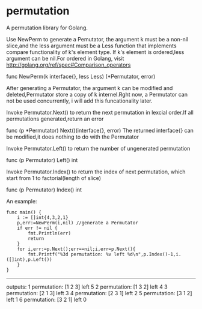 permutation
===========

A permutation library for Golang.

  Use NewPerm to generate a Pemutator, the argument k must be a non-nil slice,and the less argument must be a Less function that implements compare functionality of k's element type. If k's element is ordered,less argument can be nil.For ordered in Golang, visit http://golang.org/ref/spec#Comparison_operators
  
  func NewPerm(k interface{}, less Less) (*Permutator, error) 

  After generating a Permutator, the argument k can be modified and deleted,Permutator store a copy of k internel.Rght now, a Permutator can not be used concurrently, i will add this funcationality later.
  
Invoke Permutator.Next() to return the next permutation in lexcial order.If all permutations generated,return an error

  func (p *Permutator) Next()(interface{}, error)
  The returned interface{} can be modified,it does nothing to do with the Permutator

Invoke Permutator.Left() to return the number of ungenerated permutation

  func (p Permutator) Left() int

Invoke Permutator.Index() to return the index of next permutation, which start from 1 to factorial(length of slice)

  func (p Permutator) Index() int

An example:

	func main() {
		i := []int{4,3,2,1}
		p,err:=NewPerm(i,nil) //generate a Permutator
		if err != nil {
			fmt.Println(err)
			return
		}
		for i,err:=p.Next();err==nil;i,err=p.Next(){
			fmt.Printf("%3d permutation: %v left %d\n",p.Index()-1,i.([]int),p.Left())
		}
	}
--------------------------------------
outputs:
  1 permutation: [1 2 3] left 5
  2 permutation: [1 3 2] left 4
  3 permutation: [2 1 3] left 3
  4 permutation: [2 3 1] left 2
  5 permutation: [3 1 2] left 1
  6 permutation: [3 2 1] left 0
